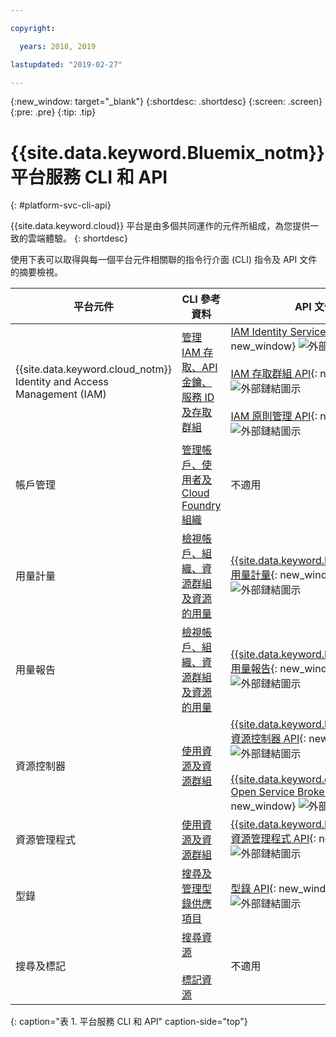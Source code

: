 ```yaml
---

copyright:

  years: 2018, 2019

lastupdated: "2019-02-27"

---
```


{:new_window: target="_blank"}
{:shortdesc: .shortdesc}
{:screen: .screen}
{:pre: .pre}
{:tip: .tip}

# {{site.data.keyword.Bluemix_notm}} 平台服務 CLI 和 API
{: #platform-svc-cli-api}

{{site.data.keyword.cloud}} 平台是由多個共同運作的元件所組成，為您提供一致的雲端體驗。
{: shortdesc}

使用下表可以取得與每一個平台元件相關聯的指令行介面 (CLI) 指令及 API 文件的摘要檢視。

| 平台元件 | CLI 參考資料 |API 文件|
| ----- | ----- | ----- |
| {{site.data.keyword.cloud_notm}} Identity and Access Management (IAM) | [管理 IAM 存取、API 金鑰、服務 ID 及存取群組](/docs/cli/reference/ibmcloud?topic=cloud-cli-ibmcloud_commands_iam) | [IAM Identity Services API](https://console.cloud.ibm.com/apidocs/iam-identity-token-api){: new_window} ![外部鏈結圖示](../icons/launch-glyph.svg "外部鏈結圖示") <br><br>  [IAM 存取群組 API](https://console.cloud.ibm.com/apidocs/iam-access-groups){: new_window} ![外部鏈結圖示](../icons/launch-glyph.svg "外部鏈結圖示") <br><br> [IAM 原則管理 API](https://console.cloud.ibm.com/apidocs/iam-policy-management){: new_window} ![外部鏈結圖示](../icons/launch-glyph.svg "外部鏈結圖示") |
| 帳戶管理 | [管理帳戶、使用者及 Cloud Foundry 組織](/docs/cli/reference/ibmcloud?topic=cloud-cli-ibmcloud_commands_account) |不適用 |
|用量計量|[檢視帳戶、組織、資源群組及資源的用量](/docs/cli/reference/ibmcloud?topic=cloud-cli-ibmcloud_billing) |[{{site.data.keyword.Bluemix_notm}} 用量計量](https://console.cloud.ibm.com/apidocs/usage-metering){: new_window} ![外部鏈結圖示](../icons/launch-glyph.svg "外部鏈結圖示") |
|用量報告|[檢視帳戶、組織、資源群組及資源的用量](/docs/cli/reference/ibmcloud?topic=cloud-cli-ibmcloud_billing) |[{{site.data.keyword.Bluemix_notm}} 用量報告](https://console.cloud.ibm.com/apidocs/metering-reporting){: new_window} ![外部鏈結圖示](../icons/launch-glyph.svg "外部鏈結圖示") |
|資源控制器| [使用資源及資源群組](/docs/cli/reference/ibmcloud?topic=cloud-cli-ibmcloud_commands_resource) |[{{site.data.keyword.Bluemix_notm}} 資源控制器 API](https://console.cloud.ibm.com/apidocs/resource-controller){: new_window} ![外部鏈結圖示](../icons/launch-glyph.svg "外部鏈結圖示") <br><br> [{{site.data.keyword.cloud_notm}} Open Service Broker API](https://console.cloud.ibm.com/apidocs/ibm-cloud-osb-api){: new_window} ![外部鏈結圖示](../icons/launch-glyph.svg "外部鏈結圖示") |
|資源管理程式| [使用資源及資源群組](/docs/cli/reference/ibmcloud?topic=cloud-cli-ibmcloud_commands_resource) |[{{site.data.keyword.Bluemix_notm}} 資源管理程式 API](https://console.cloud.ibm.com/apidocs/resource-manager){: new_window} ![外部鏈結圖示](../icons/launch-glyph.svg "外部鏈結圖示") |
|型錄| [搜尋及管理型錄供應項目](/docs/cli/reference/ibmcloud?topic=cloud-cli-ibmcloud_catalog) | [型錄 API](https://console.cloud.ibm.com/apidocs/globalcatalog){: new_window} ![外部鏈結圖示](../icons/launch-glyph.svg "外部鏈結圖示") |
| 搜尋及標記 | [搜尋資源](/docs/cli/reference/ibmcloud?topic=cloud-cli-ibmcloud_commands_resource#ibmcloud_resource_search) <br><br>  [標記資源](/docs/cli/reference/ibmcloud/cli_resource_group.html#ibmcloud_resource_tags) |不適用 |
{: caption="表 1. 平台服務 CLI 和 API" caption-side="top"}


